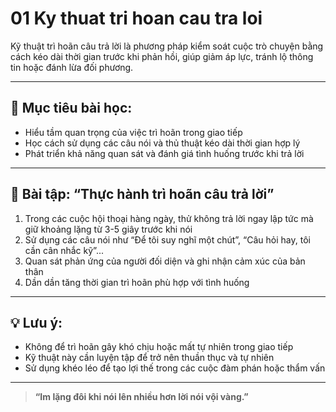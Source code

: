 # 01 Ky thuat tri hoan cau tra loi

Kỹ thuật trì hoãn câu trả lời là phương pháp kiểm soát cuộc trò chuyện bằng cách kéo dài thời gian trước khi phản hồi, giúp giảm áp lực, tránh lộ thông tin hoặc đánh lừa đối phương.

---

## 🧠 Mục tiêu bài học:
- Hiểu tầm quan trọng của việc trì hoãn trong giao tiếp
- Học cách sử dụng các câu nói và thủ thuật kéo dài thời gian hợp lý
- Phát triển khả năng quan sát và đánh giá tình huống trước khi trả lời

---

## 🧪 Bài tập: “Thực hành trì hoãn câu trả lời”
1. Trong các cuộc hội thoại hàng ngày, thử không trả lời ngay lập tức mà giữ khoảng lặng từ 3-5 giây trước khi nói
2. Sử dụng các câu nói như “Để tôi suy nghĩ một chút”, “Câu hỏi hay, tôi cần cân nhắc kỹ”...
3. Quan sát phản ứng của người đối diện và ghi nhận cảm xúc của bản thân
4. Dần dần tăng thời gian trì hoãn phù hợp với tình huống

---

## 💡 Lưu ý:
- Không để trì hoãn gây khó chịu hoặc mất tự nhiên trong giao tiếp
- Kỹ thuật này cần luyện tập để trở nên thuần thục và tự nhiên
- Sử dụng khéo léo để tạo lợi thế trong các cuộc đàm phán hoặc thẩm vấn

---

> **“Im lặng đôi khi nói lên nhiều hơn lời nói vội vàng.”**
